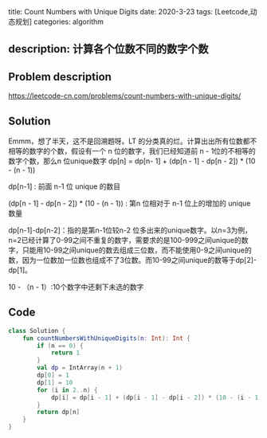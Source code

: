 title:    Count Numbers with Unique Digits
date: 2020-3-23
tags: [Leetcode,动态规划]
categories: algorithm

description: 计算各个位数不同的数字个数
---

## Problem description

https://leetcode-cn.com/problems/count-numbers-with-unique-digits/

## Solution

Emmm，想了半天，这不是回溯题呀。LT 的分类真的烂。计算出出所有位数都不相等的数字的个数，假设有一个 n 位的数字，我们已经知道前 n - 1位的不相等的数字个数，那么n 位unique数字 dp[n] = dp[n- 1] + (dp[n - 1] - dp[n - 2]) * (10 - (n - 1))

dp[n-1] : 前面 n-1 位 unique 的数目

 (dp[n - 1] - dp[n - 2]) * (10 - (n - 1)) : 第n 位相对于 n-1 位上的增加的 unique 数量

dp[n-1]-dp[n-2]：指的是第n-1位较n-2 位多出来的unique数字。以n=3为例，n=2已经计算了0-99之间不重复的数字，需要求的是100-999之间unique的数字，只能用10-99之间unique的数去组成三位数，而不能使用0-9之间unique的数，因为一位数加一位数也组成不了3位数。而10-99之间unique的数等于dp[2]-dp[1]。

10 - （n - 1）:10个数字中还剩下未选的数字

## Code

```kotlin
class Solution {
    fun countNumbersWithUniqueDigits(n: Int): Int {
        if (n == 0) {
            return 1
        }
        val dp = IntArray(n + 1)
        dp[0] = 1
        dp[1] = 10
        for (i in 2..n) {
            dp[i] = dp[i - 1] + (dp[i - 1] - dp[i - 2]) * (10 - (i - 1))
        }
        return dp[n]
    }
}
```